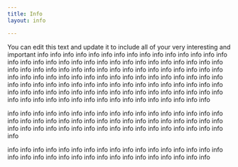 ```yaml
---
title: Info
layout: info

---
```

You can edit this text and update it to include all of your very interesting and important info info info info info info info info info info info info info info info info info info info info info info info info info info info info info info info info info info info info info info info info info info info info info info info info info info info info info info info info info info info info info info info info info info info info info info info info info info info info info info info info info info info info info info info info info info info info info info info info info info info info info info info info info info info info info info info info info info info info

info info info info info info info info info info info info info info info info info info info info info info info info info info info info info info info info info info info info info info info info info info info info info info info info info info info info

info info info info info info info info info info info info info info info info info info info info info info info info info info info info info info info info info